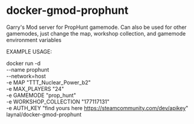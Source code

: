 # docker-gmod-prophunt
Garry's Mod server for PropHunt gamemode. Can also be used for other gamemodes, just change the map, workshop collection, and gamemode environment variables

EXAMPLE USAGE:

docker run -d \
--name prophunt \
--network=host \
-e MAP "TTT_Nuclear_Power_b2" \
-e MAX_PLAYERS "24" \
-e GAMEMODE "prop_hunt" \
-e WORKSHOP_COLLECTION "177117131" \
-e AUTH_KEY "find yours here https://steamcommunity.com/dev/apikey" \
laynal/docker-gmod-prophunt
